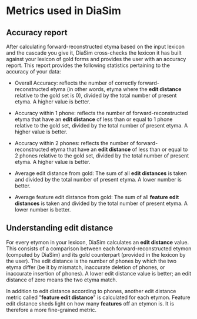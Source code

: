 # Metrics used in DiaSim

## Accuracy report

After calculating forward-reconstructed etyma based on the input lexicon and the cascade you give it, DiaSim cross-checks the lexicon it has built against your lexicon of gold forms and provides the user with an accuracy report. This report provides the following statistics pertaining to the accuracy of your data:

- Overall Accuracy: reflects the number of correctly forward-reconstructed etyma (in other words, etyma where the **edit distance** relative to the gold set is 0), divided by the total number of present etyma. A higher value is better.

- Accuracy within 1 phone: reflects the number of forward-reconstructed etyma that have an **edit distance** of less than or equal to 1 phone relative to the gold set, divided by the total number of present etyma. A higher value is better.

- Accuracy within 2 phones: reflects the number of forward-reconstructed etyma that have an **edit distance** of less than or equal to 2 phones relative to the gold set, divided by the total number of present etyma. A higher value is better.

- Average edit distance from gold: The sum of all **edit distances** is taken and divided by the total number of present etyma. A lower number is better.

- Average feature edit distance from gold: The sum of all **feature edit distances** is taken and divided by the total number of present etyma. A lower number is better.

## Understanding edit distance

For every etymon in your lexicon, DiaSim calculates an **edit distance** value. This consists of a comparison between each forward-reconstructed etymon (computed by DiaSim) and its gold counterpart (provided in the lexicon by the user). The edit distance is the number of phones by which the two etyma differ (be it by mismatch, inaccurate deletion of phones, or inaccurate insertion of phones). A lower edit distance value is better; an edit distance of zero means the two etyma match.

In addition to edit distance according to phones, another edit distance metric called "**feature edit distance**" is calculated for each etymon. Feature edit distance sheds light on how many **features** off an etymon is. It is therefore a more fine-grained metric.
